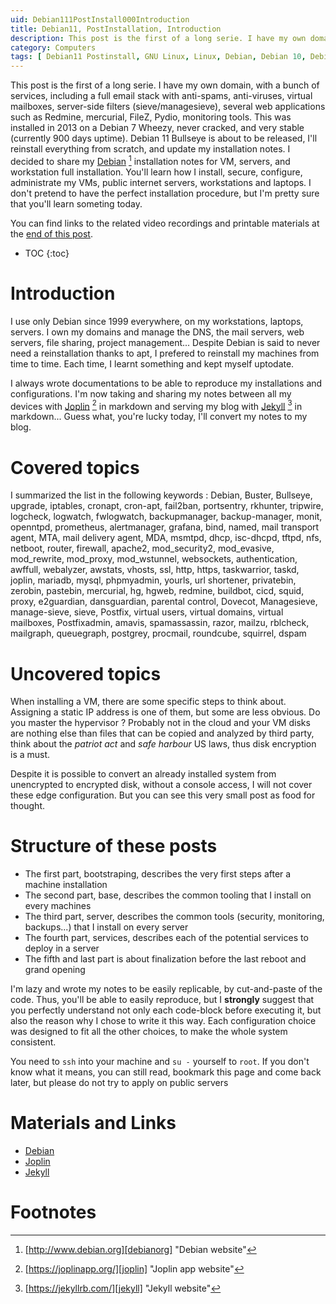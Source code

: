 ```yaml
---
uid: Debian111PostInstall000Introduction
title: Debian11, PostInstallation, Introduction
description: This post is the first of a long serie. I have my own domain, with a bunch of services, including a full email stack with anti-spams, anti-viruses, virtual mailboxes, server-side filters (sieve/managesieve), several web applications such as Redmine, mercurial, FileZ, Pydio, monitoring tools. I'll reinstall everything from scratch, and update my installation notes. You'll learn how I install, secure, configure, administrate my VMs, public internet servers, workstations and laptops.
category: Computers
tags: [ Debian11 Postinstall, GNU Linux, Linux, Debian, Debian 10, Debian 11, Buster, Bullseye, Server, Installation, Upgrade, IPTables, CronApt, Fail2Ban, PortSentry, RKHunter, Tripwire, Logcheck, Logwatch, FWLogwatch, BackupManager, Monit, OpenNTPd, Prometheus, AlertManager, Grafana, Bind, Named, Mail Transport Agent, MTA, Mail Delivery Agent, MDA, mSMTPd, DHCP, isc-DHCPd, TFTPd, NFS, NetBoot, Router, Firewall, Apache2, mod_security2, mod_evasive, mod_rewrite, mod_proxy, mod_wstunnel, WebSockets, Authentication, Awffull, Webalyzer, Awstats, VHosts, SSL, HTTP, HTTPs, Taskwarrior, Taskd, Joplin, Mariadb, Mysql, PHPMyadmin, YOURLS, URL Shortener, Shortener, PrivateBin, ZeroBin, PasteBin, Mercurial, Hg, HgWeb, Redmine, Buildbot, CICD, Squid, Proxy, e2Guardian, DansGuardian, Parental Control, Control, Dovecot, ManageSieve,Sieve, Postfix, Virtual Users, Virtual Domains, Virtual Mailboxes, Virtual Email, Users, Domains, Mailboxes, Email, PostfixAdmin, Amavis, SpamAssassin, Razor, PyZor, Mailzu, RBLCheck, MailGraph, QueueGraph, PostGrey, Procmail, Roundcube, Squirrel, DSpam ]
---
```


This post is the first of a long serie. I have my own domain, with a bunch of services, including a full email stack with anti-spams, anti-viruses, virtual mailboxes, server-side filters (sieve/managesieve), several web applications such as Redmine, mercurial, FileZ, Pydio, monitoring tools. This was installed in 2013 on a Debian 7 Wheezy, never cracked, and very stable (currently 900 days uptime). Debian 11 Bullseye is about to be released, I'll reinstall everything from scratch, and update my installation notes. I decided to share my [Debian][debianorg] [^1] installation notes for VM, servers, and workstation full installation. You'll learn how I install, secure, configure, administrate my VMs, public internet servers, workstations and laptops. I don't pretend to have the perfect installation procedure, but I'm pretty sure that you'll learn someting today.

You can find links to the related video recordings and printable materials at the [end of this post](#materials-and-links).

* TOC
{:toc}

# Introduction

I use only Debian since 1999 everywhere, on my workstations, laptops, servers. I own my domains and manage the DNS, the mail servers, web servers, file sharing, project management... Despite Debian is said to never need a reinstallation thanks to apt, I prefered to reinstall my machines from time to time. Each time, I learnt something and kept myself uptodate.

I always wrote documentations to be able to reproduce my installations and configurations. I'm now taking and sharing my notes between all my devices with [Joplin][Joplin] [^2] in markdown and serving my blog with [Jekyll][Jekyll] [^3] in markdown... Guess what, you're lucky today, I'll convert my notes to my blog. 

# Covered topics

I summarized the list in the following keywords :
Debian, Buster, Bullseye, upgrade, iptables, cronapt, cron-apt, fail2ban, portsentry, rkhunter, tripwire, logcheck, logwatch, fwlogwatch, backupmanager, backup-manager, monit, openntpd, prometheus, alertmanager, grafana, bind, named, mail transport agent, MTA, mail delivery agent, MDA, msmtpd, dhcp, isc-dhcpd, tftpd, nfs, netboot, router, firewall, apache2, mod_security2, mod_evasive, mod_rewrite, mod_proxy, mod_wstunnel, websockets, authentication, awffull, webalyzer, awstats, vhosts, ssl, http, https, taskwarrior, taskd, joplin, mariadb, mysql, phpmyadmin, yourls, url shortener, privatebin, zerobin, pastebin, mercurial, hg, hgweb, redmine, buildbot, cicd, squid, proxy, e2guardian, dansguardian, parental control, Dovecot, Managesieve, manage-sieve, sieve, Postfix, virtual users, virtual domains, virtual mailboxes, Postfixadmin, amavis, spamassassin, razor, mailzu, rblcheck, mailgraph, queuegraph, postgrey, procmail, roundcube, squirrel, dspam

# Uncovered topics

When installing a VM, there are some specific steps to think about. Assigning a static IP address is one of them, but some are less obvious. Do you master the hypervisor ? Probably not in the cloud and your VM disks are nothing else than files that can be copied and analyzed by third party, think about the *patriot act* and *safe harbour* US laws, thus disk encryption is a must.

Despite it is possible to convert an already installed system from unencrypted to encrypted disk, without a console access, I will not cover these edge configuration. But you can see this very small post as food for thought.

# Structure of these posts

- The first part, bootstraping, describes the very first steps after a machine installation
- The second part, base, describes the common tooling that I install on every machines
- The third part, server, describes the common tools (security, monitoring, backups...) that I install on every server
- The fourth part, services, describes each of the potential services to deploy in a server
- The fifth and last part is about finalization before the last reboot and grand opening

I'm lazy and wrote my notes to be easily replicable, by cut-and-paste of the code. Thus, you'll be able to easily reproduce, but I **strongly** suggest that you perfectly understand not only each code-block before executing it, but also the reason why I chose to write it this way. Each configuration choice was designed to fit all the other choices, to make the whole system consistent.

You need to `ssh` into your machine and `su -` yourself to `root`. If you don't know what it means, you can still read, bookmark this page and come back later, but please do not try to apply on public servers

# Materials and Links

- [Debian][debianorg]
- [Joplin][joplin]
- [Jekyll][jekyll]

# Footnotes

[debianorg]: http://www.debian.org "Debian website"
[^1]: [http://www.debian.org][debianorg] "Debian website"

[joplin]: https://joplinapp.org/ "Joplin app website"
[^2]: [https://joplinapp.org/][joplin] "Joplin app website"

[jekyll]: https://jekyllrb.com/ "Jekyll website"
[^3]: [https://jekyllrb.com/][jekyll] "Jekyll website"
